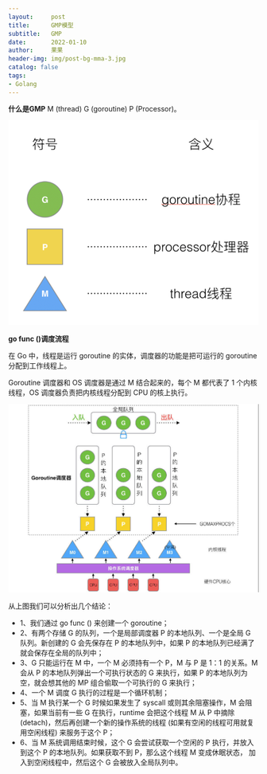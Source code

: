 ```yaml
---
layout:     post
title:      GMP模型
subtitle:   GMP
date:       2022-01-10
author:     果果
header-img: img/post-bg-mma-3.jpg
catalog: false
tags:
- Golang
---
```


**什么是GMP**
M (thread)  G (goroutine)  P (Processor)。

![pg1](/img-post/202201/1.png "pg1")

**go func ()调度流程**

在 Go 中，线程是运行 goroutine 的实体，调度器的功能是把可运行的 goroutine 分配到工作线程上。

Goroutine 调度器和 OS 调度器是通过 M 结合起来的，每个 M 都代表了 1 个内核线程，OS 调度器负责把内核线程分配到 CPU 的核上执行。

![pg2](/img-post/202201/2.png "pg2")

从上图我们可以分析出几个结论：

* 1、我们通过 go func () 来创建一个 goroutine；
* 2、有两个存储 G 的队列，一个是局部调度器 P 的本地队列、一个是全局 G 队列。新创建的 G 会先保存在 P 的本地队列中，如果 P 的本地队列已经满了就会保存在全局的队列中；
* 3、G 只能运行在 M 中，一个 M 必须持有一个 P，M 与 P 是 1：1 的关系。M 会从 P 的本地队列弹出一个可执行状态的 G 来执行，如果 P 的本地队列为空，就会想其他的 MP 组合偷取一个可执行的 G 来执行；
* 4、一个 M 调度 G 执行的过程是一个循环机制；
* 5、当 M 执行某一个 G 时候如果发生了 syscall 或则其余阻塞操作，M 会阻塞，如果当前有一些 G 在执行，runtime 会把这个线程 M 从 P 中摘除 (detach)，然后再创建一个新的操作系统的线程 (如果有空闲的线程可用就复用空闲线程) 来服务于这个 P；
* 6、当 M 系统调用结束时候，这个 G 会尝试获取一个空闲的 P 执行，并放入到这个 P 的本地队列。如果获取不到 P，那么这个线程 M 变成休眠状态， 加入到空闲线程中，然后这个 G 会被放入全局队列中。
